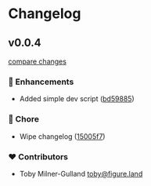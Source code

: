 # Changelog
## v0.0.4

[compare changes](https://github.com/figureland/base/compare/v0.0.3...v0.0.4)

### 🚀 Enhancements

- Added simple dev script ([bd59885](https://github.com/figureland/base/commit/bd59885))

### 🏡 Chore

- Wipe changelog ([15005f7](https://github.com/figureland/base/commit/15005f7))

### ❤️ Contributors

- Toby Milner-Gulland <toby@figure.land>


